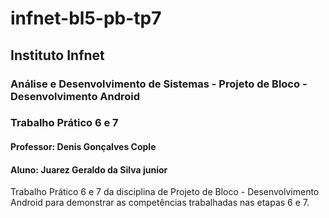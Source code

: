 # infnet-bl5-pb-tp7
## Instituto Infnet
### Análise e Desenvolvimento de Sistemas - Projeto de Bloco - Desenvolvimento Android
### Trabalho Prático 6 e 7
#### Professor: Denis Gonçalves Cople
#### Aluno: Juarez Geraldo da Silva junior
Trabalho Prático 6 e 7 da disciplina de Projeto de Bloco - Desenvolvimento Android para demonstrar as competências trabalhadas nas etapas 6 e 7.
